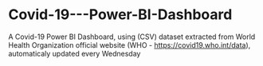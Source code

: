 # Covid-19---Power-BI-Dashboard
A Covid-19 Power BI Dashboard, using (CSV) dataset extracted from World Health Organization official website (WHO - https://covid19.who.int/data), automaticaly updated every Wednesday
